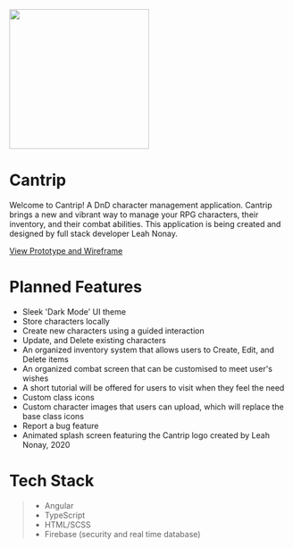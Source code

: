 <img src="https://user-images.githubusercontent.com/61296534/150651914-042971aa-d2bb-4275-a075-d4a14c9338a7.png" width="250"/>

# Cantrip

Welcome to Cantrip! A DnD character management application. Cantrip brings a new and vibrant way to manage your RPG characters, their inventory, and their combat abilities. This application is being created and designed by full stack developer Leah Nonay.

[View Prototype and Wireframe](https://www.figma.com/file/t9gJ1cqXQLW8AChamJwsRv/Cantrip-Basic-UI?node-id=0%3A1)

# Planned Features
* Sleek 'Dark Mode' UI theme
* Store characters locally
* Create new characters using a guided interaction
* Update, and Delete existing characters
* An organized inventory system that allows users to Create, Edit, and Delete items
* An organized combat screen that can be customised to meet user's wishes
* A short tutorial will be offered for users to visit when they feel the need
* Custom class icons
* Custom character images that users can upload, which will replace the base class icons
* Report a bug feature
* Animated splash screen featuring the Cantrip logo created by Leah Nonay, 2020

# Tech Stack
> - Angular
> - TypeScript
> - HTML/SCSS
> - Firebase (security and real time database)

